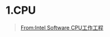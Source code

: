 # 1.CPU
> [From:Intel Software CPU工作工程](https://software.intel.com/zh-cn/articles/book-Processor-Architecture_CPU_work_process)